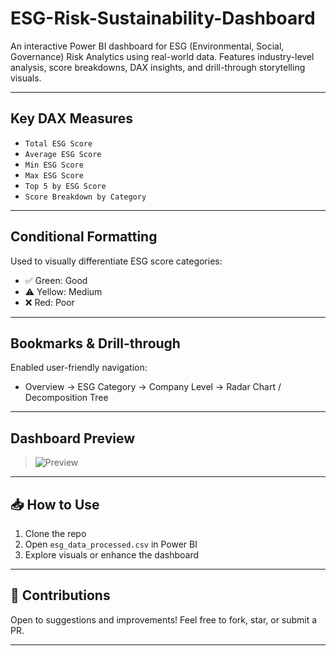# ESG-Risk-Sustainability-Dashboard
An interactive Power BI dashboard for ESG (Environmental, Social, Governance) Risk Analytics using real-world data. Features industry-level analysis, score breakdowns, DAX insights, and drill-through storytelling visuals.

---

## Key DAX Measures

- `Total ESG Score`
- `Average ESG Score`
- `Min ESG Score`
- `Max ESG Score`
- `Top 5 by ESG Score`
- `Score Breakdown by Category`

---

## Conditional Formatting

Used to visually differentiate ESG score categories:
- ✅ Green: Good
- ⚠️ Yellow: Medium
- ❌ Red: Poor

---

## Bookmarks & Drill-through

Enabled user-friendly navigation:
- Overview → ESG Category → Company Level → Radar Chart / Decomposition Tree

---

## Dashboard Preview

> ![Preview](assets/dashboard_screenshots/page1.png)

---

## 📥 How to Use

1. Clone the repo
2. Open `esg_data_processed.csv` in Power BI
3. Explore visuals or enhance the dashboard

---

## 🙌 Contributions

Open to suggestions and improvements! Feel free to fork, star, or submit a PR.

---

